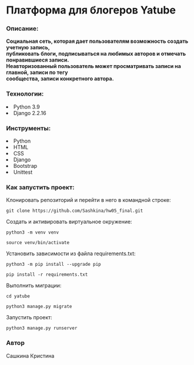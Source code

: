 # Платформа для блогеров Yatube

### Описание:

**Cоциальная сеть, которая дает пользователям возможность создать учетную запись,  
публиковать блоги, подписываться на любимых авторов и отмечать понравившиеся записи.  
Неавторизованный пользователь может просматривать записи на главной, записи по тегу  
сообщества, записи конкретного автора.**

### Технологии:
<li> Python 3.9
<li> Django 2.2.16

### Инструменты:
<li>Python
<li>HTML
<li>CSS
<li>Django
<li>Bootstrap
<li>Unittest

### Как запустить проект:

Клонировать репозиторий и перейти в него в командной строке:

```
git clone https://github.com/Sashkina/hw05_final.git
```

Cоздать и активировать виртуальное окружение:

```
python3 -m venv venv
```

```
source venv/bin/activate
```

Установить зависимости из файла requirements.txt:

```
python3 -m pip install --upgrade pip
```

```
pip install -r requirements.txt
```

Выполнить миграции:

```
cd yatube
```

```
python3 manage.py migrate
```

Запустить проект:

```
python3 manage.py runserver
```

### Автор  
Сашкина Кристина
